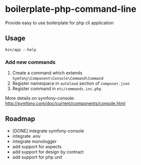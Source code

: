# boilerplate-php-command-line
Provide easy to use boilerplate for php cli application

## Usage

```
bin/app --help
```

### Add new commands

1. Create a command which extends `Symfony\Component\Console\Command\Command`
2. Register namespace in `autoload` section of `composer.json`
3. Register command in `etc/commands.inc.php`

More details on symfony-console: http://symfony.com/doc/current/components/console.html

## Roadmap
- [DONE] integrate symfony-console
- integrate .env
- integrate monologger
- add support for aspects
- add support for design by contract
- add support for php unit
